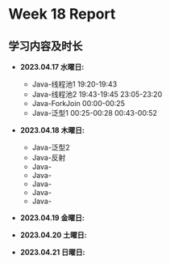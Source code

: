# Week 18 Report

## 学习内容及时长

* **2023.04.17 水曜日:** 
	* Java-线程池1 19:20-19:43
	* Java-线程池2 19:43-19:45 23:05-23:20
	* Java-ForkJoin 00:00-00:25
	* Java-泛型1 00:25-00:28 00:43-00:52
	
* **2023.04.18 木曜日:** 
	* Java-泛型2
	* Java-反射
	* Java-
	* Java-
	* Java-
	* Java-
	* Java-

* **2023.04.19 金曜日:** 

* **2023.04.20 土曜日:** 

* **2023.04.21 日曜日:** 
